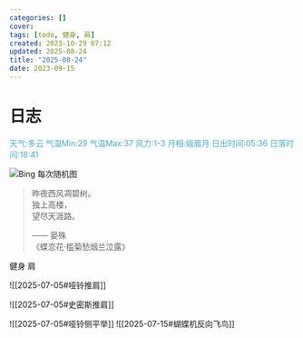 ```yaml
---
categories: []
cover: 
tags: [todo, 健身, 肩]
created: 2023-10-29 07:12
updated: 2025-08-24
title: "2025-08-24"
date: 2023-09-15
---
```

# 日志


<font color="#4bacc6">天气:多云  气温Min:29  气温Max:37  风力:1-3  月相:蛾眉月  日出时间:05:36  日落时间:18:41</font>

![Bing 每次随机图](https://www.bing.com/th?id=OHR.CervusDama_ZH-CN3603505811_1920x1080.jpg)

> 昨夜西风凋碧树。  
> 独上高楼，  
> 望尽天涯路。  
> 
> —— 晏殊  
> 《蝶恋花·槛菊愁烟兰泣露》


健身  肩 

![[2025-07-05#哑铃推肩]]

![[2025-07-05#史密斯推肩]]

![[2025-07-05#哑铃侧平举]]
![[2025-07-15#蝴蝶机反向飞鸟]]